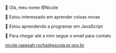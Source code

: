 👋 Olá, meu nome @Nicole

👀 Estou interessado em aprender coisas novas

🌱 Estou aprendendo a programar em JavaScript

📸 Para chegar até a mim segue o email para contato

nicole.raeesah.rocha@escola.pr.gov.br
